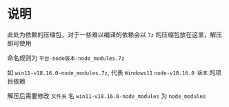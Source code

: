 # 说明

此处为依赖的压缩包，对于一些难以编译的依赖会以 `7z` 的压缩包放在这里，解压即可使用

命名规则为 `平台-node版本-node_modules.7z`

如 `win11-v18.16.0-node_modules.7z`, 代表 `Windows11` `node-v18.16.0 版本` 的项目依赖

解压后需要修改 `文件夹` 名  `win11-v18.16.0-node_modules` 为 `node_modules`
